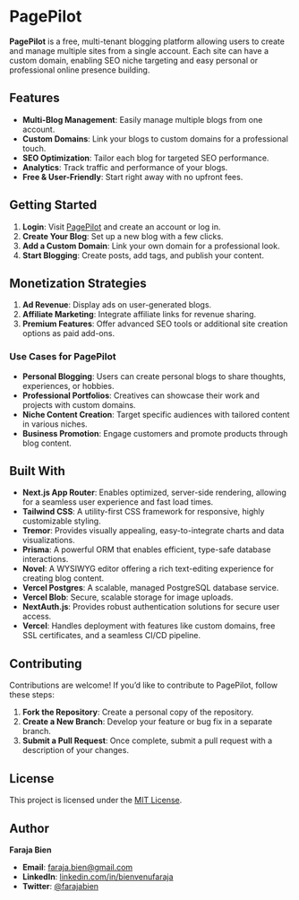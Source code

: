 # PagePilot

**PagePilot** is a free, multi-tenant blogging platform allowing users to create and manage multiple sites from a single account. Each site can have a custom domain, enabling SEO niche targeting and easy personal or professional online presence building.

## Features

- **Multi-Blog Management**: Easily manage multiple blogs from one account.
- **Custom Domains**: Link your blogs to custom domains for a professional touch.
- **SEO Optimization**: Tailor each blog for targeted SEO performance.
- **Analytics**: Track traffic and performance of your blogs.
- **Free & User-Friendly**: Start right away with no upfront fees.

## Getting Started

1. **Login**: Visit [PagePilot](https://your-domain.com) and create an account or log in.
2. **Create Your Blog**: Set up a new blog with a few clicks.
3. **Add a Custom Domain**: Link your own domain for a professional look.
4. **Start Blogging**: Create posts, add tags, and publish your content.

## Monetization Strategies

1. **Ad Revenue**: Display ads on user-generated blogs.
2. **Affiliate Marketing**: Integrate affiliate links for revenue sharing.
3. **Premium Features**: Offer advanced SEO tools or additional site creation options as paid add-ons.

### Use Cases for PagePilot

- **Personal Blogging**: Users can create personal blogs to share thoughts, experiences, or hobbies.
- **Professional Portfolios**: Creatives can showcase their work and projects with custom domains.
- **Niche Content Creation**: Target specific audiences with tailored content in various niches.
- **Business Promotion**: Engage customers and promote products through blog content.

## Built With

- **Next.js App Router**: Enables optimized, server-side rendering, allowing for a seamless user experience and fast load times.
- **Tailwind CSS**: A utility-first CSS framework for responsive, highly customizable styling.
- **Tremor**: Provides visually appealing, easy-to-integrate charts and data visualizations.
- **Prisma**: A powerful ORM that enables efficient, type-safe database interactions.
- **Novel**: A WYSIWYG editor offering a rich text-editing experience for creating blog content.
- **Vercel Postgres**: A scalable, managed PostgreSQL database service.
- **Vercel Blob**: Secure, scalable storage for image uploads.
- **NextAuth.js**: Provides robust authentication solutions for secure user access.
- **Vercel**: Handles deployment with features like custom domains, free SSL certificates, and a seamless CI/CD pipeline.

## Contributing

Contributions are welcome! If you’d like to contribute to PagePilot, follow these steps:

1. **Fork the Repository**: Create a personal copy of the repository.
2. **Create a New Branch**: Develop your feature or bug fix in a separate branch.
3. **Submit a Pull Request**: Once complete, submit a pull request with a description of your changes.

## License

This project is licensed under the [MIT License](LICENSE).

## Author

**Faraja Bien**

- **Email**: [faraja.bien@gmail.com](mailto:faraja.bien@gmail.com)
- **LinkedIn**: [linkedin.com/in/bienvenufaraja](https://linkedin.com/in/bienvenufaraja)
- **Twitter**: [@farajabien](https://twitter.com/farajabien)
